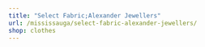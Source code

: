 ```yaml
---
title: "Select Fabric;Alexander Jewellers"
url: /mississauga/select-fabric-alexander-jewellers/
shop: clothes
---
```

